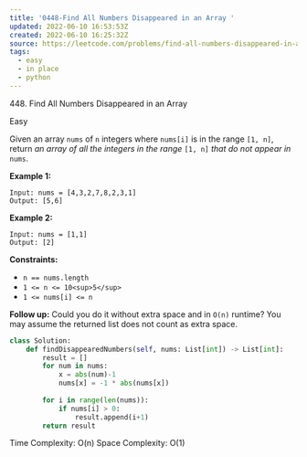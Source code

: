 ```yaml
---
title: '0448-Find All Numbers Disappeared in an Array '
updated: 2022-06-10 16:53:53Z
created: 2022-06-10 16:25:32Z
source: https://leetcode.com/problems/find-all-numbers-disappeared-in-an-array/
tags:
  - easy
  - in place
  - python
---
```


448\. Find All Numbers Disappeared in an Array

Easy

Given an array `nums` of `n` integers where `nums[i]` is in the range `[1, n]`, return *an array of all the integers in the range* `[1, n]` *that do not appear in* `nums`.

**Example 1:**

```
Input: nums = [4,3,2,7,8,2,3,1]
Output: [5,6]

```

**Example 2:**

```
Input: nums = [1,1]
Output: [2]

```

**Constraints:**

- `n == nums.length`
- `1 <= n <= 10<sup>5</sup>`
- `1 <= nums[i] <= n`

**Follow up:** Could you do it without extra space and in `O(n)` runtime? You may assume the returned list does not count as extra space.

```python
class Solution:
    def findDisappearedNumbers(self, nums: List[int]) -> List[int]:
        result = []
        for num in nums:
            x = abs(num)-1
            nums[x] = -1 * abs(nums[x])
        
        for i in range(len(nums)):
            if nums[i] > 0:
                result.append(i+1)
        return result
```

Time Complexity: O(n)
Space Complexity: O(1)
